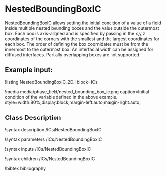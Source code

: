 # NestedBoundingBoxIC

NestedBoundingBoxIC allows setting the initial condition of a value of a field inside multiple nested
bounding boxes and the value outside the outermost box. Each box is axis-aligned and is specified by
passing in the x,y,z coordinates of the corners with the smallest and the largest coordinates for each
box. The order of defining the box coornidates must be from the innermost to the outermost box. An
interfacial width can be assigned for diffused interfaces. Partially overlapping boxes are not supported.

## Example input:

!listing NestedBoundingBoxIC_2D.i block=ICs

!media media/phase_field/nested_bounding_box_ic.png
       caption=Initial condition of the variable defined in the above example.
       style=width:80%;display:block;margin-left:auto;margin-right:auto;

## Class Description

!syntax description /ICs/NestedBoundingBoxIC

!syntax parameters /ICs/NestedBoundingBoxIC

!syntax inputs /ICs/NestedBoundingBoxIC

!syntax children /ICs/NestedBoundingBoxIC

!bibtex bibliography
